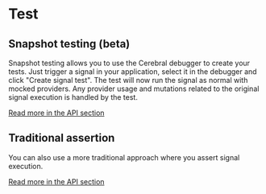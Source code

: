 # Test

## Snapshot testing (beta)

Snapshot testing allows you to use the Cerebral debugger to create your tests. Just trigger a signal in your application, select it in the debugger and click "Create signal test". The test will now run the signal as normal with mocked providers. Any provider usage and mutations related to the original signal execution is handled by the test.

[Read more in the API section](/docs/api/test)

## Traditional assertion

You can also use a more traditional approach where you assert signal execution.

[Read more in the API section](/docs/api/test)
